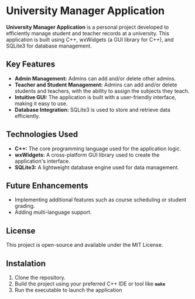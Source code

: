 # University Manager Application

**University Manager Application** is a personal project developed to efficiently manage student and teacher records at a university. This application is built using C++, wxWidgets (a GUI library for C++), and SQLite3 for database management.

## Key Features
- **Admin Management:** Admins can add and/or delete other admins.
- **Teacher and Student Management:** Admins can add and/or delete students and teachers, with the ability to assign the subjects they teach.
- **Intuitive GUI:** The application is built with a user-friendly interface, making it easy to use.
- **Database Integration:** SQLite3 is used to store and retrieve data efficiently.

## Technologies Used
- **C++:** The core programming language used for the application logic.
- **wxWidgets:** A cross-platform GUI library used to create the application's interface.
- **SQLite3:** A lightweight database engine used for data management.

## Future Enhancements
- Implementing additional features such as course scheduling or student grading.
- Adding multi-language support.

## License
This project is open-source and available under the MIT License.

## Instalation
1. Clone the repository.
2. Build the project using your preferred C++ IDE or tool like **`make`**
3. Run the executable to launch the application

